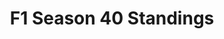---
layout: seasons_fetch
slug: s40
title: F1 Season 40 Standings
description: F1 Season 40 Standings
permalink: '/:categories/standings'
category: f1
menu_title: F1 Standings
menu_icon: /assets/site-img/f1-48x48.png
menu_hide: false
---